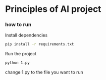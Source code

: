 # Principles of AI project

### how to run
Install dependencies
```bash
pip install -r requirements.txt
```

Run the project
```bash
python 1.py
```
change 1.py to the file you want to run
